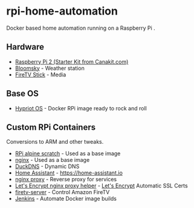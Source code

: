 # rpi-home-automation

Docker based home automation running on a Raspberry Pi .

## Hardware
* [Raspberry Pi 2 (Starter Kit from Canakit.com)](https://www.canakit.com/raspberry-pi-starter-kit.html)
* [Bloomsky](https://www.bloomsky.com/#product) - Weather station
* [FireTV Stick](https://smile.amazon.com/Amazon-Fire-TV-Stick-Streaming-Media-Player/dp/B00GDQ0RMG/) - Media

## Base OS
* [Hypriot OS](http://blog.hypriot.com/downloads/) - Docker RPi image ready to rock and roll

## Custom RPi Containers

Conversions to ARM and other tweaks.

* [RPi alpine scratch](https://github.com/djdefi/rpi-alpine-scratch) - Used as a base image
* [nginx](https://github.com/djdefi/rpi-nginx) - Used as a base image
* [DuckDNS](https://github.com/djdefi/docker-duckdns) - Dynamic DNS
* [Home Assistant](https://github.com/djdefi/docker-rpi-home-assistant) - https://home-assistant.io
* [nginx proxy](https://github.com/djdefi/rpi-nginx-proxy) - Reverse proxy for services
* [Let's Encrypt nginx proxy helper](https://github.com/djdefi/docker-letsencrypt-nginx-proxy-companion) - [Let's Encrypt](https://letsencrypt.org/) Automatic SSL Certs
* [firetv-server](https://github.com/djdefi/rpi-firetvserver) - Control Amazon FireTV
* [Jenkins](https://github.com/djdefi/rpi-jenkins) - Automate Docker image builds
